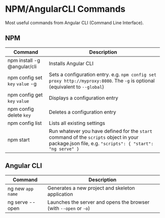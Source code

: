 # NPM/AngularCLI Commands

Most useful commands from Angular CLI (Command Line Interface).

## NPM

| Command | Description |
| ----- | ----- |
| npm install -g @angular/cli | Installs Angular CLI |
| npm config set `key` `value` -g | Sets a configuration entry. e.g. `npm config set proxy http://myproxy:8080`. The `-g` is optional (equivalent to `--global`) |
| npm config get `key` `value` | Displays a configuration entry |
| npm config delete `key` | Deletes a configuration entry |
| npm config list | Lists all existing settings |
| npm start | Run whatever you have defined for the `start` command of the `scripts` object in your package.json file, e.g. `"scripts": { "start": "ng serve" }` |

## Angular CLI

| Command | Description |
| ----- | ----- |
| ng new `app name` | Generates a new project and skeleton application |
| ng serve --open | Launches the server and opens the browser (with `--open` or `-o`) |
